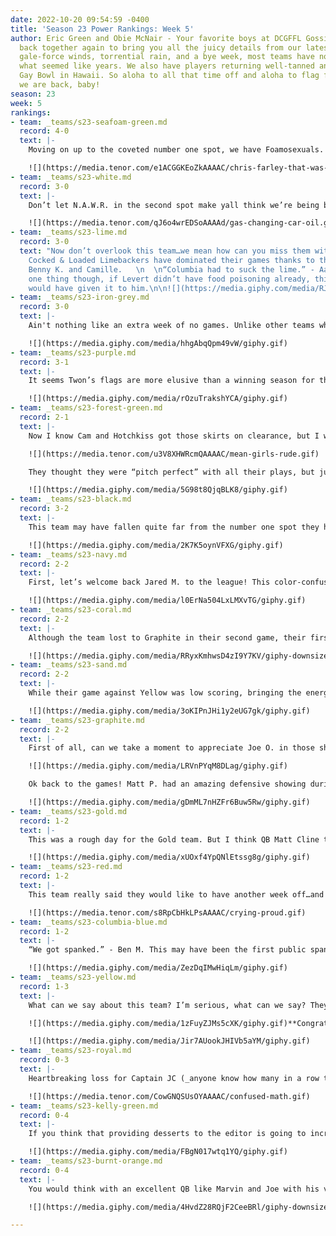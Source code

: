 ```yaml
---
date: 2022-10-20 09:54:59 -0400
title: 'Season 23 Power Rankings: Week 5'
author: Eric Green and Obie McNair - Your favorite boys at DCGFFL Gossip Takes are
  back together again to bring you all the juicy details from our latest games. After
  gale-force winds, torrential rain, and a bye week, most teams have not played in
  what seemed like years. We also have players returning well-tanned and rested from
  Gay Bowl in Hawaii. So aloha to all that time off and aloha to flag football because
  we are back, baby!
season: 23
week: 5
rankings:
- team: _teams/s23-seafoam-green.md
  record: 4-0
  text: |-
    Moving on up to the coveted number one spot, we have Foamosexuals. This team had a dominant return to the fields…well at least in the first half. Matt H. caught a deep interception which turned the tide in favor of these foamos. They entered the second half with a commanding 2 touchdown lead only to quickly lose it, having to fight tooth and nail to win a very close game over Black.

    ![](https://media.tenor.com/e1ACGGKEoZkAAAAC/chris-farley-that-was-close.gif)
- team: _teams/s23-white.md
  record: 3-0
  text: |-
    Don’t let N.A.W.R. in the second spot make yall think we’re being biased (_cuz we definitely are, lol_). But after a messy first half, the team recovered and became the well-oiled machine we all know to beat Kelly. We also have to applaud rookie players Kevin and Reed who stepped up and made some big plays! Next week is the real test as the team prepares to face off against fellow undefeated division member Iron along with Royal & Yellow.

    ![](https://media.tenor.com/qJ6o4wrEDSoAAAAd/gas-changing-car-oil.gif)
- team: _teams/s23-lime.md
  record: 3-0
  text: "Now don’t overlook this team…we mean how can you miss them with those jerseys?!
    Cocked & Loaded Limebackers have dominated their games thanks to their rookies
    Benny K. and Camille.   \n  \n“Columbia had to suck the lime.” - Aaron R. We know
    one thing though, if Levert didn’t have food poisoning already, this certainly
    would have given it to him.\n\n![](https://media.giphy.com/media/RJK2FYMSWeBdQwsrSz/giphy-downsized-large.gif)"
- team: _teams/s23-iron-grey.md
  record: 3-0
  text: |-
    Ain't nothing like an extra week of no games. Unlike other teams who would have brunched it up on a gameless Sunday, Captain Derrick and QB Andy decided to use this time wisely and run a little practice with the team. We will see how successful this practice was next week when they play Sand, White, and Coral.

    ![](https://media.giphy.com/media/hhgAbqQpm49vW/giphy.gif)
- team: _teams/s23-purple.md
  record: 3-1
  text: |-
    It seems Twon’s flags are more elusive than a winning season for the Detroit Lions. Twon’s evasive spins, jukes, and even slow-motion moonwalking were the moves needed to see his team to back-to-back wins.

    ![](https://media.giphy.com/media/rOzuTrakshYCA/giphy.gif)
- team: _teams/s23-forest-green.md
  record: 2-1
  text: |-
    Now I know Cam and Hotchkiss got those skirts on clearance, but I would go ahead and ask for a full refund because

    ![](https://media.tenor.com/u3V8XHWRcmQAAAAC/mean-girls-rude.gif)

    They thought they were “pitch perfect” with all their plays, but just like the movie franchise, it got worse with each sequel. All that’s left to say is… “Stop tryna make ‘pitch’ happen!”

    ![](https://media.giphy.com/media/5G98t8QjqBLK8/giphy.gif)
- team: _teams/s23-black.md
  record: 3-2
  text: |-
    This team may have fallen quite far from the number one spot they have enjoyed for several weeks, but don’t count them out just yet. Oh My Goth had a doubleheader and were down to just 8 players due to injuries and absences. Despite this, they were able to find their groove early in the second half against Seafoam and become the exceptional team we all know them to be. Unfortunately, that didn’t last long. During their game against Purple, Bryan S. had to politely remind his team of one of the most fundamental rules of flag football, “PULL THE \[REDACTED\] FLAGS!”

    ![](https://media.giphy.com/media/2K7K5oynVFXG/giphy.gif)
- team: _teams/s23-navy.md
  record: 2-2
  text: |-
    First, let’s welcome back Jared M. to the league! This color-confused team made quick use of this amazing receiver. The team had some beautiful deep interceptions against Forest Green; sad to say, they couldn’t convert. They put in a lot of work to have little to no pay off. They may have lost their game against Forest Green, but they “won in spirit” - Bradley W.

    ![](https://media.giphy.com/media/l0ErNa504LxLMXvTG/giphy.gif)
- team: _teams/s23-coral.md
  record: 2-2
  text: |-
    Although the team lost to Graphite in their second game, their first game showed an amazing performance. The game came down to a final drive to give them the win over Royal. In addition, we will say, it was a pleasure to see how quiet Brandon M. was during the game especially since we’re so used to his chatty behavior. Maybe he found a monastery on his recent trip to Europe and the monks taught him the Joy of Silence!

    ![](https://media.giphy.com/media/RRyxKmhwsD4zI9Y7KV/giphy-downsized-large.gif)
- team: _teams/s23-sand.md
  record: 2-2
  text: |-
    While their game against Yellow was low scoring, bringing the energy this game was Chris and his awesome 50 yard pick-6 to give Sand the win this week! We know one thing, Lamar better have shown him a great night afterwards cause yesterday, Chris…

    ![](https://media.giphy.com/media/3oKIPnJHi1y2eUG7gk/giphy.gif)
- team: _teams/s23-graphite.md
  record: 2-2
  text: |-
    First of all, can we take a moment to appreciate Joe O. in those short shorts he wore! My Lawd!!!

    ![](https://media.giphy.com/media/LRVnPYqM8DLag/giphy.gif)

    Ok back to the games! Matt P. had an amazing defensive showing during his team’s wins over Coral and Burnt Orange. But the highlight was the game-stopping commotion caused by Marvin’s dropped flags. Mark H. claims to have touched Marvin before he made it to the endzone. Although his team already had a huge lead over Burnt Orange, Mark wanted to make it clear that Marvin did not outplay him.

    ![](https://media.giphy.com/media/gDmML7nHZFr6Buw5Rw/giphy.gif)
- team: _teams/s23-gold.md
  record: 1-2
  text: |-
    This was a rough day for the Gold team. But I think QB Matt Cline took the greatest hit as he hurt his hand, threw 4 picks and still had to ref two games after.

    ![](https://media.giphy.com/media/xUOxf4YpQNlEtssg8g/giphy.gif)
- team: _teams/s23-red.md
  record: 1-2
  text: |-
    This team really said they would like to have another week off…and so they did. Maybe they were all out celebrating our new NGFFL Commissioner, Mr. Joel Horton! Congratulations on the new role Joel! We are all so proud of you.

    ![](https://media.tenor.com/s8RpCbHkLPsAAAAC/crying-proud.gif)
- team: _teams/s23-columbia-blue.md
  record: 1-2
  text: |-
    “We got spanked.” - Ben M. This may have been the first public spanking Ben M. did not personally enjoy.

    ![](https://media.giphy.com/media/ZezDqIMwHiqLm/giphy.gif)
- team: _teams/s23-yellow.md
  record: 1-3
  text: |-
    What can we say about this team? I’m serious, what can we say? They play a clean game of football. They are a no frills, no fuss, no drama team. At least not audibly. Nikki, Paul, and Tony were all aggressively communicating to each other via hand gestures. I’m curious if the league teaches you sign language after you put in 10 years?

    ![](https://media.giphy.com/media/1zFuyZJMs5cXK/giphy.gif)**Congratulations Nikki for reaching 10 years in the league! We are lucky to have you.**

    ![](https://media.giphy.com/media/Jir7AUookJHIVb5aYM/giphy.gif)
- team: _teams/s23-royal.md
  record: 0-3
  text: |-
    Heartbreaking loss for Captain JC (_anyone know how many in a row this is for him?_). They had the game in their hands with 51 seconds left. Unfortunately for them, Coral made some great moves down the field giving them the lead with only 17 seconds left. This may be a good time for JC to recalculate his algorithm on how to build a winning team because the math aint mathing.

    ![](https://media.tenor.com/CowGNQSUsOYAAAAC/confused-math.gif)
- team: _teams/s23-kelly-green.md
  record: 0-4
  text: |-
    If you think that providing desserts to the editor is going to increase your ranking, it just might (_thanks Dwaylan_!). We really hate the hand this team was dealt. Dorsey had a great performance during the first half of their game against White. Unfortunately, cockiness took over and it ended up being his Achilles heel in the second half. On the bright side, they picked up Cameron during the supplemental. We hope this team can pull it together soon…bring more desserts until then.

    ![](https://media.giphy.com/media/FBgN017wtq1YQ/giphy.gif)
- team: _teams/s23-burnt-orange.md
  record: 0-4
  text: |-
    You would think with an excellent QB like Marvin and Joe with his vast knowledge of the game as captain, this team would be a force in the league. Regrettably, this hasn’t been the case as the team has taken another loss courtesy of Graphite. Additionally, Noah sprained his ankle. He joins his boyfriend JC on the injured list. You know what they say about couples who sprain their ankles together? They stay injured together. Our staff members asked us what we think needs to happen to turn their luck around, especially with strong teams like Black and Lime next week. Our response:

    ![](https://media.giphy.com/media/4HvdZ28RQjF2CeeBRl/giphy-downsized-large.gif)

---
```

